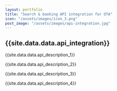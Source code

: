 ```yaml
---
layout: portfolio
title: "Search & booking API integration for OTA"
icon: "/assets/images/icon_3.png"
post_image: "/assets/images/api-integration.jpg"
---
```


<h2>{{site.data.data.api_integration}}</h2>

<p>{{site.data.data.api_description_1}}</p>

<p>{{site.data.data.api_description_2}}</p>

<p>{{site.data.data.api_description_3}}</p>

<p>{{site.data.data.api_description_4}}</p>